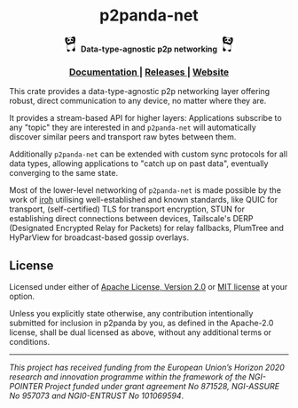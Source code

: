<h1 align="center">p2panda-net</h1>

<div align="center">
  <img src="https://raw.githubusercontent.com/p2panda/.github/main/assets/panda-left.gif" width="auto" height="30px">
  <strong>Data-type-agnostic p2p networking</strong>
  <img src="https://raw.githubusercontent.com/p2panda/.github/main/assets/panda-right.gif" width="auto" height="30px">
</div>

<div align="center">
  <h3>
    <a href="https://docs.rs/p2panda-net">
      Documentation
    </a>
    <span> | </span>
    <a href="https://github.com/p2panda/p2panda/releases">
      Releases
    </a>
    <span> | </span>
    <a href="https://p2panda.org">
      Website
    </a>
  </h3>
</div>

This crate provides a data-type-agnostic p2p networking layer offering robust, direct communication
to any device, no matter where they are.

It provides a stream-based API for higher layers: Applications subscribe to any "topic" they are
interested in and `p2panda-net` will automatically discover similar peers and transport raw bytes
between them.

Additionally `p2panda-net` can be extended with custom sync protocols for all data types, allowing
applications to "catch up on past data", eventually converging to the same state.

Most of the lower-level networking of `p2panda-net` is made possible by the work of
[iroh](https://github.com/n0-computer/iroh/) utilising well-established and known standards, like
QUIC for transport, (self-certified) TLS for transport encryption, STUN for establishing direct
connections between devices, Tailscale's DERP (Designated Encrypted Relay for Packets) for relay
fallbacks, PlumTree and HyParView for broadcast-based gossip overlays.

## License

Licensed under either of [Apache License, Version 2.0] or [MIT license] at your option.

Unless you explicitly state otherwise, any contribution intentionally submitted for inclusion in
p2panda by you, as defined in the Apache-2.0 license, shall be dual licensed as above, without any
additional terms or conditions.

[Apache License, Version 2.0]: https://github.com/p2panda/p2panda/blob/main/LICENSES/Apache-2.0.txt
[MIT license]: https://github.com/p2panda/p2panda/blob/main/LICENSES/MIT.txt

---

*This project has received funding from the European Union’s Horizon 2020
research and innovation programme within the framework of the NGI-POINTER
Project funded under grant agreement No 871528, NGI-ASSURE No 957073 and
NGI0-ENTRUST No 101069594*.
